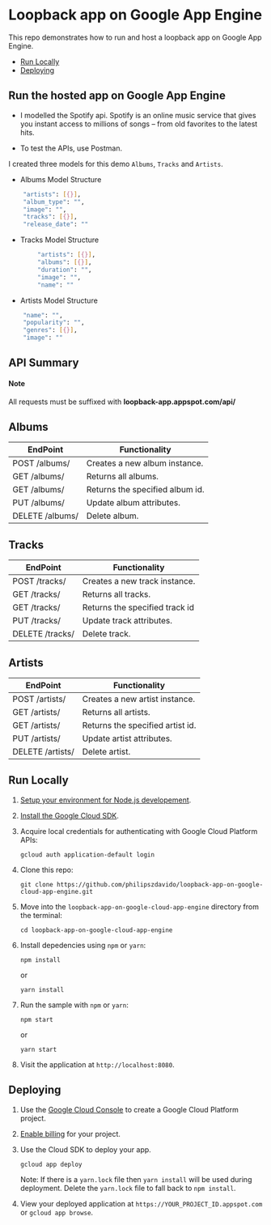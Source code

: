 # Loopback app on Google App Engine
This repo demonstrates how to run and host a loopback app on Google App Engine.

* [Run Locally](#run-locally)
* [Deploying](#deploying)

## Run the hosted app on Google App Engine
* I modelled the Spotify api. Spotify is an online music service that gives you instant access to millions of songs – from old favorites to the latest hits.

* To test the APIs, use Postman.

I created three models for this demo `Albums`, `Tracks` and `Artists`.

* Albums Model Structure
```sh
    "artists": [{}],
    "album_type": "",
    "image": "",
    "tracks": [{}],
    "release_date": ""
```
* Tracks Model Structure
```sh
        "artists": [{}],
        "albums": [{}],
        "duration": "",
        "image": "",
        "name": ""
```
* Artists Model Structure
```sh
    "name": "",
    "popularity": "",
    "genres": [{}],
    "image": ""
```
## API Summary

#### Note

All requests must be suffixed with  **loopback-app.appspot.com/api/**

## Albums

EndPoint | Functionality
-------- | -------------
POST /albums/ | Creates a new album instance.
GET /albums/ | Returns all albums.
GET /albums/<id> | Returns the specified album id.
PUT /albums/<id> | Update album attributes.
DELETE /albums/<id> | Delete album.

## Tracks

EndPoint | Functionality
-------- | -------------
POST /tracks/ | Creates a new track instance.
GET /tracks/ | Returns all tracks.
GET /tracks/<id> | Returns the specified track id
PUT /tracks/<id> | Update track attributes.
DELETE /tracks/<id> | Delete track.

## Artists

EndPoint | Functionality
-------- | -------------
POST /artists/ | Creates a new artist instance.
GET /artists/ | Returns all artists.
GET /artists/<id> | Returns the specified artist id.
PUT /artists/<id> | Update artist attributes.
DELETE /artists/<id> | Delete artist.


## Run Locally

1.  [Setup your environment for Node.js developement][nodejs_dev].
1.  [Install the Google Cloud SDK][sdk].
1.  Acquire local credentials for authenticating with Google Cloud Platform APIs:

        gcloud auth application-default login

1.  Clone this repo:

        git clone https://github.com/philipszdavido/loopback-app-on-google-cloud-app-engine.git

1.  Move into the `loopback-app-on-google-cloud-app-engine` directory from the terminal:

        cd loopback-app-on-google-cloud-app-engine

1.  Install depedencies using `npm` or `yarn`:

        npm install

    or

        yarn install

1.  Run the sample with `npm` or `yarn`:

        npm start

    or

        yarn start

1.  Visit the application at `http://localhost:8080`.

## Deploying

1.  Use the [Google Cloud Console][console] to create a Google Cloud Platform
    project.
1.  [Enable billing][billing] for your project.

1.  Use the Cloud SDK to deploy your app.

        gcloud app deploy

    Note: If there is a `yarn.lock` file then `yarn install` will be used during
    deployment. Delete the `yarn.lock` file to fall back to `npm install`.

1.  View your deployed application at `https://YOUR_PROJECT_ID.appspot.com` or `gcloud app browse`.

[nodejs]: https://nodejs.org/
[appengine]: https://cloud.google.com/appengine/docs/flexible/nodejs/
[nodejs_dev]: https://cloud.google.com/community/tutorials/how-to-prepare-a-nodejs-dev-environment
[sdk]: https://cloud.google.com/sdk/
[console]: https://console.cloud.google.com
[billing]: https://support.google.com/cloud/answer/6293499#enable-billing
[official_samples]: https://github.com/GoogleCloudPlatform/nodejs-docs-samples/tree/master/appengine
[community_samples]: https://cloud.google.com/community/tutorials/?q=%22Node.js%22
